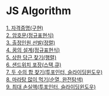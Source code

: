 # JS Algorithm

<a href="https://jsalgo.co.kr/?page=1#" target="_blank"> 1. 자격증명(구현)</a><br>
<a href="https://jsalgo.co.kr/?page=2#" target="_blank"> 2. 암호문(정규표현식)</a><br>
<a href="https://jsalgo.co.kr/?page=3#" target="_blank"> 3. 출정인원 선발(정렬)</a><br>
<a href="https://jsalgo.co.kr/?page=4#" target="_blank"> 4. 꿈의 설계(정규표현식)</a><br>
<a href="https://jsalgo.co.kr/?page=5#" target="_blank"> 5. 상한 당근 찾기(행렬)</a><br>
<a href="https://jsalgo.co.kr/?page=6#" target="_blank"> 6. 샌드위치 포장(스택,큐)</a><br>
<a href="https://jsalgo.co.kr/?page=7#" target="_blank"> 7. 두 수의 합 찾기(투포인터, 슬라이딩윈도우)</a><br>
<a href="https://jsalgo.co.kr/?page=12#" target="_blank"> 8. 마라탕 많이 먹기(순열, 완전탐색)</a><br>
<a href="https://jsalgo.co.kr/?page=12#" target="_blank"> 9. 최대 손실액(투포인터, 슬라이딩윈도우)</a><br>
